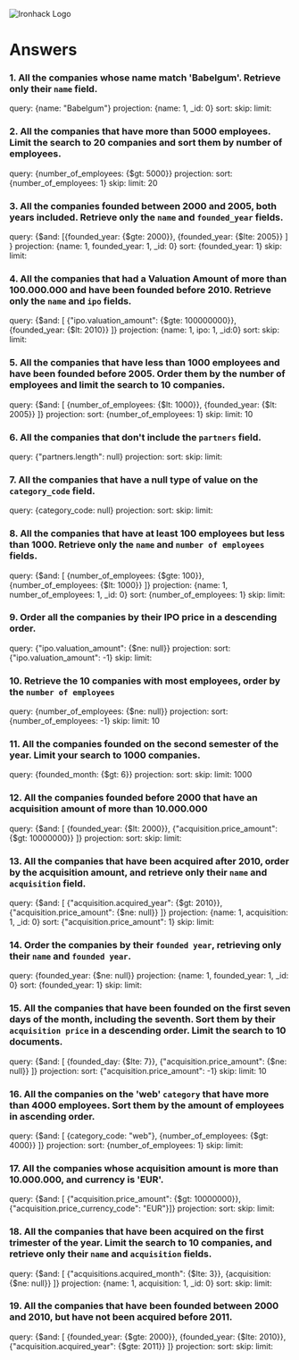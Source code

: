 ![Ironhack Logo](https://i.imgur.com/1QgrNNw.png)

# Answers

### 1. All the companies whose name match 'Babelgum'. Retrieve only their `name` field.

<!-- Your Code Goes Here -->

query: {name: "Babelgum"}
projection: {name: 1, \_id: 0}
sort:
skip:
limit:

### 2. All the companies that have more than 5000 employees. Limit the search to 20 companies and sort them by **number of employees**.

<!-- Your Code Goes Here -->

query: {number_of_employees: {$gt: 5000}}
projection:
sort: {number_of_employees: 1}
skip:
limit: 20

### 3. All the companies founded between 2000 and 2005, both years included. Retrieve only the `name` and `founded_year` fields.

<!-- Your Code Goes Here -->

query: {$and: [{founded_year: {$gte: 2000}}, {founded_year: {$lte: 2005}} ] }
projection: {name: 1, founded_year: 1, \_id: 0}
sort: {founded_year: 1}
skip:
limit:

### 4. All the companies that had a Valuation Amount of more than 100.000.000 and have been founded before 2010. Retrieve only the `name` and `ipo` fields.

<!-- Your Code Goes Here -->

query: {$and: [ {"ipo.valuation_amount": {$gte: 100000000}}, {founded_year: {$lt: 2010}} ]}
projection: {name: 1, ipo: 1, \_id:0}
sort:
skip:
limit:

### 5. All the companies that have less than 1000 employees and have been founded before 2005. Order them by the number of employees and limit the search to 10 companies.

<!-- Your Code Goes Here -->

query: {$and: [ {number_of_employees: {$lt: 1000}}, {founded_year: {$lt: 2005}} ]}
projection:
sort: {number_of_employees: 1}
skip:
limit: 10

### 6. All the companies that don't include the `partners` field.

<!-- Your Code Goes Here -->

query: {"partners.length": null}
projection:
sort:
skip:
limit:

### 7. All the companies that have a null type of value on the `category_code` field.

<!-- Your Code Goes Here -->

query: {category_code: null}
projection:
sort:
skip:
limit:

### 8. All the companies that have at least 100 employees but less than 1000. Retrieve only the `name` and `number of employees` fields.

<!-- Your Code Goes Here -->

query: {$and: [ {number_of_employees: {$gte: 100}}, {number_of_employees: {$lt: 1000}} ]}
projection: {name: 1, number_of_employees: 1, \_id: 0}
sort: {number_of_employees: 1}
skip:
limit:

### 9. Order all the companies by their IPO price in a descending order.

<!-- Your Code Goes Here -->

query: {"ipo.valuation_amount": {$ne: null}}
projection:
sort: {"ipo.valuation_amount": -1}
skip:
limit:

### 10. Retrieve the 10 companies with most employees, order by the `number of employees`

<!-- Your Code Goes Here -->

query: {number_of_employees: {$ne: null}}
projection:
sort: {number_of_employees: -1}
skip:
limit: 10

### 11. All the companies founded on the second semester of the year. Limit your search to 1000 companies.

<!-- Your Code Goes Here -->

query: {founded_month: {$gt: 6}}
projection:
sort:
skip:
limit: 1000

### 12. All the companies founded before 2000 that have an acquisition amount of more than 10.000.000

<!-- Your Code Goes Here -->

query: {$and: [ {founded_year: {$lt: 2000}}, {"acquisition.price_amount": {$gt: 10000000}} ]}
projection:
sort:
skip:
limit:

### 13. All the companies that have been acquired after 2010, order by the acquisition amount, and retrieve only their `name` and `acquisition` field.

<!-- Your Code Goes Here -->

query: {$and: [ {"acquisition.acquired_year": {$gt: 2010}}, {"acquisition.price_amount": {$ne: null}} ]}
projection: {name: 1, acquisition: 1, \_id: 0}
sort: {"acquisition.price_amount": 1}
skip:
limit:

### 14. Order the companies by their `founded year`, retrieving only their `name` and `founded year`.

<!-- Your Code Goes Here -->

query: {founded_year: {$ne: null}}
projection: {name: 1, founded_year: 1, \_id: 0}
sort: {founded_year: 1}
skip:
limit:

### 15. All the companies that have been founded on the first seven days of the month, including the seventh. Sort them by their `acquisition price` in a descending order. Limit the search to 10 documents.

<!-- Your Code Goes Here -->

query: {$and: [ {founded_day: {$lte: 7}}, {"acquisition.price_amount": {$ne: null}} ]}
projection:
sort: {"acquisition.price_amount": -1}
skip:
limit: 10

### 16. All the companies on the 'web' `category` that have more than 4000 employees. Sort them by the amount of employees in ascending order.

<!-- Your Code Goes Here -->

query: {$and: [ {category_code: "web"}, {number_of_employees: {$gt: 4000}} ]}
projection:
sort: {number_of_employees: 1}
skip:
limit:

### 17. All the companies whose acquisition amount is more than 10.000.000, and currency is 'EUR'.

<!-- Your Code Goes Here -->

query: {$and: [ {"acquisition.price_amount": {$gt: 10000000}}, {"acquisition.price_currency_code": "EUR"}]}
projection:
sort:
skip:
limit:

### 18. All the companies that have been acquired on the first trimester of the year. Limit the search to 10 companies, and retrieve only their `name` and `acquisition` fields.

<!-- Your Code Goes Here -->

query: {$and: [ {"acquisitions.acquired_month": {$lte: 3}}, {acquisition: {$ne: null}} ]}
projection: {name: 1, acquisition: 1, \_id: 0}
sort:
skip:
limit:

### 19. All the companies that have been founded between 2000 and 2010, but have not been acquired before 2011.

<!-- Your Code Goes Here -->

query: {$and: [ {founded_year: {$gte: 2000}}, {founded_year: {$lte: 2010}}, {"acquisition.acquired_year": {$gte: 2011}} ]}
projection:
sort:
skip:
limit:
